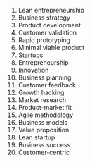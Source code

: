 1. Lean entrepreneurship
2. Business strategy
3. Product development
4. Customer validation
5. Rapid prototyping
6. Minimal viable product
7. Startups
8. Entrepreneurship
9. Innovation
10. Business planning
11. Customer feedback
12. Growth hacking
13. Market research
14. Product-market fit
15. Agile methodology
16. Business models
17. Value proposition
18. Lean startup
19. Business success
20. Customer-centric
